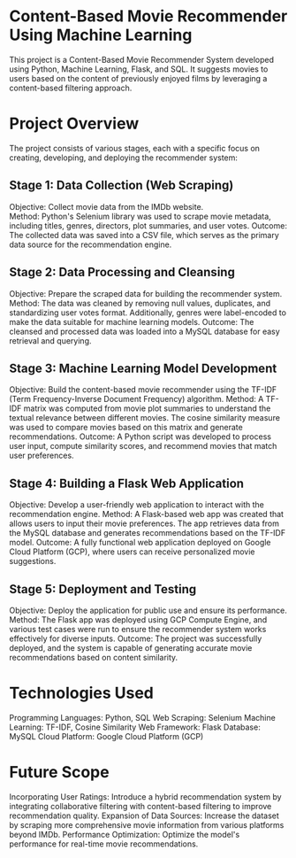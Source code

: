 # Content-Based Movie Recommender Using Machine Learning

This project is a Content-Based Movie Recommender System developed using Python, Machine Learning, Flask, and SQL. It suggests movies to users based on the content of previously enjoyed films by leveraging a content-based filtering approach.

# Project Overview
The project consists of various stages, each with a specific focus on creating, developing, and deploying the recommender system:

## Stage 1: Data Collection (Web Scraping)
Objective: Collect movie data from the IMDb website.</br>
Method: Python's Selenium library was used to scrape movie metadata, including titles, genres, directors, plot summaries, and user votes.
Outcome: The collected data was saved into a CSV file, which serves as the primary data source for the recommendation engine.

## Stage 2: Data Processing and Cleansing
Objective: Prepare the scraped data for building the recommender system.
Method: The data was cleaned by removing null values, duplicates, and standardizing user votes format. Additionally, genres were label-encoded to make the data suitable for machine learning models.
Outcome: The cleansed and processed data was loaded into a MySQL database for easy retrieval and querying.

## Stage 3: Machine Learning Model Development
Objective: Build the content-based movie recommender using the TF-IDF (Term Frequency-Inverse Document Frequency) algorithm.
Method: A TF-IDF matrix was computed from movie plot summaries to understand the textual relevance between different movies. The cosine similarity measure was used to compare movies based on this matrix and generate recommendations.
Outcome: A Python script was developed to process user input, compute similarity scores, and recommend movies that match user preferences.

## Stage 4: Building a Flask Web Application
Objective: Develop a user-friendly web application to interact with the recommendation engine.
Method: A Flask-based web app was created that allows users to input their movie preferences. The app retrieves data from the MySQL database and generates recommendations based on the TF-IDF model.
Outcome: A fully functional web application deployed on Google Cloud Platform (GCP), where users can receive personalized movie suggestions.

## Stage 5: Deployment and Testing
Objective: Deploy the application for public use and ensure its performance.
Method: The Flask app was deployed using GCP Compute Engine, and various test cases were run to ensure the recommender system works effectively for diverse inputs.
Outcome: The project was successfully deployed, and the system is capable of generating accurate movie recommendations based on content similarity.

# Technologies Used
Programming Languages: Python, SQL
Web Scraping: Selenium
Machine Learning: TF-IDF, Cosine Similarity
Web Framework: Flask
Database: MySQL
Cloud Platform: Google Cloud Platform (GCP)

# Future Scope
Incorporating User Ratings: Introduce a hybrid recommendation system by integrating collaborative filtering with content-based filtering to improve recommendation quality.
Expansion of Data Sources: Increase the dataset by scraping more comprehensive movie information from various platforms beyond IMDb.
Performance Optimization: Optimize the model's performance for real-time movie recommendations.

